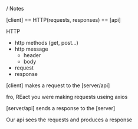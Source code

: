 / Notes

[client] == HTTP(requests, responses) == [api]

HTTP

- http methods (get, post...)
- http message
    - header
    - body
- request
- response

[client] makes a request to the [server/api]

fro, REact you were making requests useing axios

[server/api] sends a response to the [server]

Our api sees the requests and produces a response